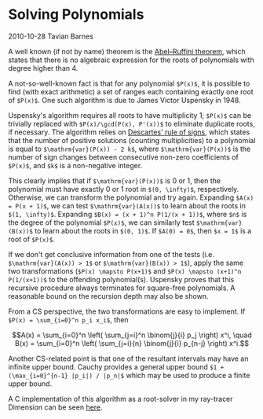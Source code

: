 # Solving Polynomials

<div class="infobar">
    <i class="fa fa-clock-o" aria-hidden="true"></i> 2010-10-28
    <i class="fa fa-user" aria-hidden="true"></i> Tavian Barnes
</div>

A well known (if not by name) theorem is the [Abel–Ruffini theorem], which states that there is no algebraic expression for the roots of polynomials with degree higher than 4.

[Abel–Ruffini theorem]: http://en.wikipedia.org/wiki/Abel%E2%80%93Ruffini_theorem

A not-so-well-known fact is that for any polynomial `$P(x)$`, it is possible to find (with exact arithmetic) a set of ranges each containing exactly one root of `$P(x)$`.
One such algorithm is due to James Victor Uspensky in 1948.

Uspensky's algorithm requires all roots to have multiplicity 1; `$P(x)$` can be trivially replaced with `$P(x)/\gcd(P(x), P'(x))$` to eliminate duplicate roots, if necessary.
The algorithm relies on [Descartes' rule of signs], which states that the number of positive solutions (counting multiplicities) to a polynomial is equal to `$\mathrm{var}(P(x)) - 2 k$`, where `$\mathrm{var}(P(x))$` is the number of sign changes between consecutive non-zero coefficients of `$P(x)$`, and `$k$` is a non-negative integer.

[Descartes' rule of signs]: http://en.wikipedia.org/wiki/Descartes'_rule_of_signs

This clearly implies that if `$\mathrm{var}(P(x))$` is 0 or 1, then the polynomial must have exactly 0 or 1 root in `$(0, \infty)$`, respectively.
Otherwise, we can transform the polynomial and try again.
Expanding `$A(x) = P(x + 1)$`, we can test `$\mathrm{var}(A(x))$` to learn about the roots in `$(1, \infty)$`.
Expanding `$B(x) = (x + 1)^n P(1/(x + 1))$`, where `$n$` is the degree of the polynomial `$P(x)$`, we can similarly test `$\mathrm{var}(B(x))$` to learn about the roots in `$(0, 1)$`.
If `$A(0) = 0$`, then `$x = 1$` is a root of `$P(x)$`.

If we don't get conclusive information from one of the tests (i.e. `$\mathrm{var}(A(x)) > 1$` or `$\mathrm{var}(B(x)) > 1$`), apply the same two transformations (`$P(x) \mapsto P(x+1)$` and `$P(x) \mapsto (x+1)^n P(1/(x+1))$` to the offending polynomial(s).
Uspensky proves that this recursive procedure always terminates for square-free polynomials.
A reasonable bound on the recursion depth may also be shown.

From a CS perspective, the two transformations are easy to implement. If `$P(x) = \sum_{i=0}^n p_i x_i$`, then

```math
A(x) = \sum_{i=0}^n \left( \sum_{j=i}^n \binom{j}{i} p_j \right) x^i,
\quad B(x) = \sum_{i=0}^n \left( \sum_{j=i}{n} \binom{j}{i} p_{n-j} \right) x^i.
```

Another CS-related point is that one of the resultant intervals may have an infinite upper bound.
Cauchy provides a general upper bound `$1 + (\max_{i=0}^{n-1} |p_i|) / |p_n|$` which may be used to produce a finite upper bound.

A C implementation of this algorithm as a root-solver in my ray-tracer Dimension can be seen [here].

[here]: /cgit/dimension.git/tree/libdimension/math/polynomial.c
